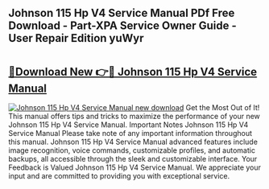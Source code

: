 ## Johnson 115 Hp V4 Service Manual PDf Free Download - Part-XPA Service Owner Guide - User Repair Edition yuWyr

# <h2><a href="http://bc19292.oget.top/?id=Johnson+115+Hp+V4+Service+Manual">🔗Download New 👉🔴 Johnson 115 Hp V4 Service Manual</a></h2>

[![Johnson 115 Hp V4 Service Manual new download](https://i.imgur.com/5g1atiW.png)](http://bc19292.oget.top/?id=Johnson+115+Hp+V4+Service+Manual)
Get the Most Out of It! This manual offers tips and tricks to maximize the performance of your new Johnson 115 Hp V4 Service Manual. Important Notes Johnson 115 Hp V4 Service Manual Please take note of any important information throughout this manual. Johnson 115 Hp V4 Service Manual advanced features include image recognition, voice commands, customizable profiles, and automatic backups, all accessible through the sleek and customizable interface. Your Feedback is Valued Johnson 115 Hp V4 Service Manual. We appreciate your input and are committed to providing you with exceptional service.
